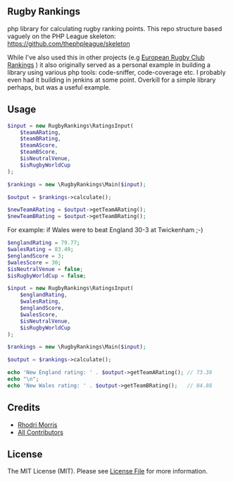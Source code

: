 ## Rugby Rankings

php library for calculating rugby ranking points. This repo structure based vaguely on the PHP League skeleton:
https://github.com/thephpleague/skeleton

While I've also used this in other projects (e.g [European Rugby Club Rankings](https://rhodrimorrisblog.wordpress.com/2017/03/19/if-european-clubs-had-world-rugby-rankings/) ) it also originally served as a personal example in building a library using various php tools: code-sniffer, code-coverage etc. I probably even had it building in jenkins at some point. Overkill for a simple library perhaps, but was a useful example.

## Usage

``` php
$input = new RugbyRankings\RatingsInput(
    $teamARating,
    $teamBRating,
    $teamAScore,
    $teamBScore,
    $isNeutralVenue,
    $isRugbyWorldCup
);

$rankings = new \RugbyRankings\Main($input);

$output = $rankings->calculate();

$newTeamARating = $output->getTeamARating();
$newTeamBRating = $output->getTeamBRating();
```

For example: if Wales were to beat England 30-3 at Twickenham ;-)

``` php
$englandRating = 79.77;
$walesRating = 83.49;
$englandScore = 3;
$walesScore = 30;
$isNeutralVenue = false;
$isRugbyWorldCup = false;

$input = new RugbyRankings\RatingsInput(
    $englandRating,
    $walesRating,
    $englandScore,
    $walesScore,
    $isNeutralVenue,
    $isRugbyWorldCup
);

$rankings = new \RugbyRankings\Main($input);

$output = $rankings->calculate();

echo 'New England rating: ' . $output->getTeamARating(); // 73.38
echo "\n";
echo 'New Wales rating: ' . $output->getTeamBRating();   // 84.88
```
## Credits

- [Rhodri Morris](https://github.com/RhodriM)
- [All Contributors](https://github.com/RhodriM/rugbyRankings/contributors)

## License

The MIT License (MIT). Please see [License File](LICENSE) for more information.
